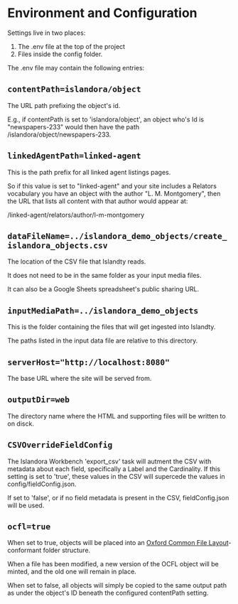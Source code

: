 # Environment and Configuration

Settings live in two places:

1. The .env file at the top of the project
2. Files inside the config folder.

The .env file may contain the following entries:

## ```contentPath=islandora/object```

The URL path prefixing the object's id.

E.g., if contentPath is set to 'islandora/object', an object who's Id is "newspapers-233" would
then have the path /islandora/object/newspapers-233.

## ```linkedAgentPath=linked-agent```

This is the path prefix for all linked agent
listings pages.

So if this value is set to "linked-agent" and
your site includes a Relators vocabulary
you have an object with the author "L. M. Montgomery",
then the URL that lists all content
with that author would appear at:

/linked-agent/relators/author/l-m-montgomery

## ```dataFileName=../islandora_demo_objects/create_islandora_objects.csv```

The location of the CSV file that Islandty reads.

It does not need to be in the same folder as your input media files.

It can also be a Google Sheets spreadsheet's public
sharing URL.

## ```inputMediaPath=../islandora_demo_objects```

This is the folder containing
the files that will get ingested into Islandty.

The paths listed in the input data file
are relative to this directory.

## ```serverHost="http://localhost:8080"```

The base URL where the site will be served from.

## ```outputDir=web```

The directory name where the HTML and supporting
files will be written to on disck.


## ```CSVOverrideFieldConfig```

The Islandora Workbench 'export_csv' task will autment the CSV with metadata about each field, specifically a Label and the Cardinality.  If this setting is set to 'true', these values in the CSV will supercede the values in config/fieldConfig.json.

If set to 'false', or if no field metadata is present in the CSV, fieldConfig.json will be used.

## ```ocfl=true```

When set to true, objects will be placed into an [Oxford Common File Layout](https://ocfl.io)-conformant folder structure.

When a file has been modified, a new version of the OCFL object
will be minted, and the old one will remain in place.

When set to false, all objects will simply
be copied to the same output path
as under the object's ID beneath the configured
contentPath setting.

